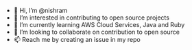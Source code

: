 - 👋 Hi, I’m @nishram
- 👀 I’m interested in contributing to open source projects
- 🌱 I’m currently learning AWS Cloud Services, Java and Ruby
- 💞️ I’m looking to collaborate on contribution to open source
- 📫 Reach me by creating an issue in my repo

<!---
nishram/nishram is a ✨ special ✨ repository because its `README.md` (this file) appears on your GitHub profile.
You can click the Preview link to take a look at your changes.
--->
